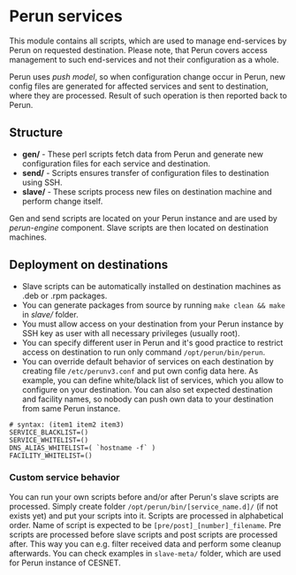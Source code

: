 # Perun services #

This module contains all scripts, which are used to manage end-services by Perun on requested destination. Please note, that Perun covers access management to such end-services and not their configuration as a whole.

Perun uses _push model_, so when configuration change occur in Perun, new config files are generated for affected services and sent to destination, where they are processed. Result of such operation is then reported back to Perun.

## Structure ##

* **gen/** - These perl scripts fetch data from Perun and generate new configuration files for each service and destination.
* **send/** - Scripts ensures transfer of configuration files to destination using SSH.
* **slave/** - These scripts process new files on destination machine and perform change itself.

Gen and send scripts are located on your Perun instance and are used by _perun-engine_ component. Slave scripts are then located on destination machines.

## Deployment on destinations ##

* Slave scripts can be automatically installed on destination machines as .deb or .rpm packages.
* You can generate packages from source by running ``make clean && make`` in _slave/_ folder.
* You must allow access on your destination from your Perun instance by SSH key as user with all necessary privileges (usually root).
* You can specify different user in Perun and it's good practice to restrict access on destination to run only command ``/opt/perun/bin/perun``.
* You can override default behavior of services on each destination by creating file ``/etc/perunv3.conf`` and put own config data here. As example, you can define white/black list of services, which you allow to configure on your destination. You can also set expected destination and facility names, so nobody can push own data to your destination from same Perun instance.

```
# syntax: (item1 item2 item3)
SERVICE_BLACKLIST=()	
SERVICE_WHITELIST=()
DNS_ALIAS_WHITELIST=( `hostname -f` )
FACILITY_WHITELIST=()
```

### Custom service behavior ###

You can run your own scripts before and/or after Perun's slave scripts are processed. Simply create folder ``/opt/perun/bin/[service_name.d]/`` (if not exists yet) and put your scripts into it. Scripts are processed in alphabetical order. Name of script is expected to be ``[pre/post]_[number]_filename``. Pre scripts are processed before slave scripts and post scripts are processed after. This way you can e.g. filter received data and perform some cleanup afterwards. You can check examples in ``slave-meta/`` folder, which are used for Perun instance of CESNET.